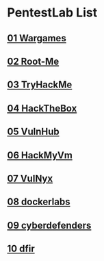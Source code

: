 # PentestLab List

## [01 Wargames](./Wargames/)

## [02 Root-Me](./Root-Me/)

## [03 TryHackMe](./TryHackMe/README.md)

## [04 HackTheBox](./HackTheBox/)

## [05 VulnHub](./VulnHub/README.md)

## [06 HackMyVm](./HackMyVm/)

## [07 VulNyx](./VulNyx/)

## [08 dockerlabs](./dockerlabs/)

## [09 cyberdefenders](./cyberdefenders/)

## [10 dfir](./dfir/)
